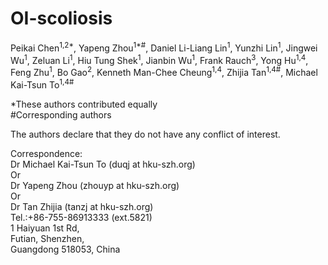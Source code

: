 # OI-scoliosis

Peikai Chen<sup>1,2*</sup>, Yapeng Zhou<sup>1*#</sup>, Daniel Li-Liang Lin<sup>1</sup>, Yunzhi Lin<sup>1</sup>, Jingwei Wu<sup>1</sup>, Zeluan Li<sup>1</sup>, Hiu Tung Shek<sup>1</sup>, Jianbin Wu<sup>1</sup>, Frank Rauch<sup>3</sup>, Yong Hu<sup>1,4</sup>, Feng Zhu<sup>1</sup>, Bo Gao<sup>2</sup>, Kenneth Man-Chee Cheung<sup>1,4</sup>, Zhijia Tan<sup>1,4#</sup>, Michael Kai-Tsun To<sup>1,4#</sup>

*These authors contributed equally<br>
#Corresponding authors

The authors declare that they do not have any conflict of interest.

Correspondence:<br>
Dr Michael Kai-Tsun To (duqj at hku-szh.org)<br>
Or<br>
Dr Yapeng Zhou (zhouyp at hku-szh.org)<br>
Or<br>
Dr Tan Zhijia (tanzj at hku-szh.org)<br>
Tel.:+86-755-86913333 (ext.5821)<br>
1 Haiyuan 1st Rd,<br>
Futian, Shenzhen, <br>
Guangdong 518053, China<br>
